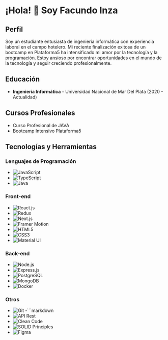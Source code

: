 # ¡Hola! 👋 Soy Facundo Inza

## Perfil

Soy un estudiante entusiasta de ingeniería informática con experiencia laboral en el campo hotelero. Mi reciente finalización exitosa de un bootcamp en Plataforma5 ha intensificado mi amor por la tecnología y la programación. Estoy ansioso por encontrar oportunidades en el mundo de la tecnología y seguir creciendo profesionalmente.

## Educación

- **Ingeniería Informática** - Universidad Nacional de Mar Del Plata (2020 - Actualidad)

## Cursos Profesionales

- Curso Profesional de JAVA
- Bootcamp Intensivo Plataforma5

## Tecnologías y Herramientas

### Lenguajes de Programación

- ![JavaScript](https://img.shields.io/badge/JavaScript-F7DF1E?style=for-the-badge&logo=javascript&logoColor=black)
- ![TypeScript](https://img.shields.io/badge/TypeScript-007ACC?style=for-the-badge&logo=typescript&logoColor=white)
- ![Java](https://img.shields.io/badge/Java-ED8B00?style=for-the-badge&logo=java&logoColor=white)

### Front-end

- ![React.js](https://img.shields.io/badge/React-61DAFB?style=for-the-badge&logo=react&logoColor=black)
- ![Redux](https://img.shields.io/badge/Redux-764ABC?style=for-the-badge&logo=redux&logoColor=white)
- ![Next.js](https://img.shields.io/badge/Next.js-000000?style=for-the-badge&logo=next.js&logoColor=white)
- ![Framer Motion](https://img.shields.io/badge/Framer_Motion-00C4FF?style=for-the-badge&logo=framer&logoColor=white)
- ![HTML5](https://img.shields.io/badge/HTML5-E34F26?style=for-the-badge&logo=html5&logoColor=white)
- ![CSS3](https://img.shields.io/badge/CSS3-1572B6?style=for-the-badge&logo=css3&logoColor=white)
- ![Material UI](https://img.shields.io/badge/Material_UI-0081CB?style=for-the-badge&logo=material-ui&logoColor=white)

### Back-end

- ![Node.js](https://img.shields.io/badge/Node.js-339933?style=for-the-badge&logo=node.js&logoColor=white)
- ![Express.js](https://img.shields.io/badge/Express.js-404D59?style=for-the-badge&logo=express&logoColor=white)
- ![PostgreSQL](https://img.shields.io/badge/PostgreSQL-336791?style=for-the-badge&logo=postgresql&logoColor=white)
- ![MongoDB](https://img.shields.io/badge/MongoDB-47A248?style=for-the-badge&logo=mongodb&logoColor=white)
- ![Docker](https://img.shields.io/badge/Docker-2496ED?style=for-the-badge&logo=docker&logoColor=white)

### Otros

- ![Git](https://img.shields.io/badge/Git-F05032?style=for-the-badge&logo=git&logoColor=white)
-```markdown
- ![API Rest](https://img.shields.io/badge/API_Rest-FF0000?style=for-the-badge&logo=api&logoColor=white)
- ![Clean Code](https://img.shields.io/badge/Clean_Code-008000?style=for-the-badge)
- ![SOLID Principles](https://img.shields.io/badge/SOLID_Principles-FF8C00?style=for-the-badge)
- ![Figma](https://img.shields.io/badge/Figma-F24E1E?style=for-the-badge&logo=figma&logoColor=white)

